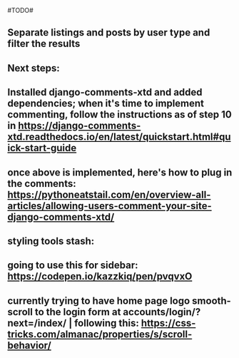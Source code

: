 #TODO#



## Separate listings and posts by user type and filter the results

## Next steps:

## Installed django-comments-xtd and added dependencies; when it's time to implement commenting, follow the instructions as of step 10 in https://django-comments-xtd.readthedocs.io/en/latest/quickstart.html#quick-start-guide

## once above is implemented, here's how to plug in the comments: https://pythoneatstail.com/en/overview-all-articles/allowing-users-comment-your-site-django-comments-xtd/

## styling tools stash: 
## going to use this for sidebar: https://codepen.io/kazzkiq/pen/pvqvxO

## currently trying to have home page logo smooth-scroll to the login form at accounts/login/?next=/index/ | following this: https://css-tricks.com/almanac/properties/s/scroll-behavior/


